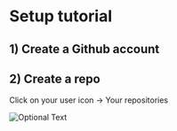 # Setup tutorial

## 1) Create a Github account
## 2) Create a repo
Click on your user icon -> Your repositories

![Optional Text](Ranapop/web-course/images/tutorial/)
